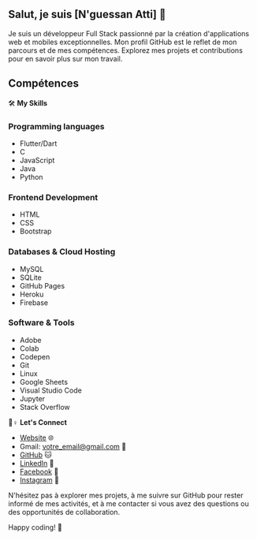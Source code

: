 ## Salut, je suis [N'guessan Atti] 👋

Je suis un développeur Full Stack passionné par la création d'applications web et mobiles exceptionnelles. Mon profil GitHub est le reflet de mon parcours et de mes compétences. Explorez mes projets et contributions pour en savoir plus sur mon travail.

## Compétences

🛠️ **My Skills**

### Programming languages
- Flutter/Dart
- C
- JavaScript
- Java
- Python

### Frontend Development
- HTML
- CSS
- Bootstrap
  
### Databases & Cloud Hosting
- MySQL
- SQLite
- GitHub Pages
- Heroku
- Firebase

### Software & Tools
- Adobe
- Colab
- Codepen
- Git
- Linux
- Google Sheets
- Visual Studio Code
- Jupyter
- Stack Overflow


🙋♀ **Let's Connect**

- [Website](lien_vers_votre_site_web) 🌐
- Gmail: [votre_email@gmail.com](mailto:votre_email@gmail.com) 📧
- [GitHub](lien_vers_votre_profil_GitHub) 🐱
- [LinkedIn](lien_vers_votre_profil_LinkedIn) 💼
- [Facebook](lien_vers_votre_profil_Facebook) 👥
- [Instagram](lien_vers_votre_profil_Instagram) 📸

N'hésitez pas à explorer mes projets, à me suivre sur GitHub pour rester informé de mes activités, et à me contacter si vous avez des questions ou des opportunités de collaboration.

Happy coding! 🚀


